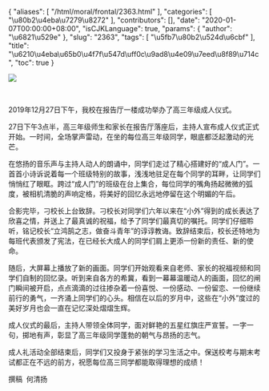 {
    "aliases": [
        "/html/moral/frontal/2363.html"
    ],
    "categories": [
        "\u80b2\u4eba\u7279\u8272"
    ],
    "contributors": [],
    "date": "2020-01-07T00:00:00+08:00",
    "isCJKLanguage": true,
    "params": {
        "author": "\u6821\u529e"
    },
    "slug": "2363",
    "tags": [
        "\u5fb7\u80b2\u524d\u6cbf"
    ],
    "title": "\u6210\u4eba\u65b0\u4f7f\u547d\uff0c\u9ad8\u4e09\u7eed\u8f89\u714c",
    "toc": true
}

![](https://cdn.tfls.online/mirror/full/67f3f614cfa5b769c47063c6e630dbd5c1f18f51.jpg)




     




2019年12月27日下午，我校在报告厅一楼成功举办了高三年级成人仪式。




27日下午3点半，高三年级师生和家长在报告厅落座后，主持人宣布成人仪式正式开始。一时间，全场掌声雷动，在坐的每位高三年级同学，眼底都泛起激动的光芒。




在悠扬的音乐声与主持人动人的朗诵中，同学们走过了精心搭建好的“成人门”。一首首小诗诉说着每一个班级特别的故事，浅浅地驻足在每个同学的耳畔，让同学们悄悄红了眼眶。跨过“成人门”的班级在台上集合，每位同学的嘴角扬起微微的弧度，被相机清脆的声响定格，将美好的回忆永远地停留在这个明媚的午后。




合影完毕，刁校长上台致辞。刁校长对同学们六年以来在“小外”得到的成长表达了欣喜之情，并送上了最真诚的祝福，给予了同学们最真切的嘱托。同学们仔细聆听，铭记校长“立鸿鹄之志，做奋斗青年”的谆谆教诲。致辞结束后，校长还特地为每班代表颁发了宪法，在已经长大成人的同学们肩上更添一份新的责任、新的使命。




随后，大屏幕上播放了新的画面。同学们开始观看来自老师、家长的祝福视频和同学们自制的回忆录。听到来自各方的希冀，看到一幕幕温暖动人的画面，回忆的闸门瞬间被开启，点点滴滴的过往掺杂着一份喜悦、一份感动、一份留恋、一份继续前行的勇气，一齐涌上同学们的心头。相信在以后的岁月中，这些在“小外”度过的美好岁月也会一直在记忆深处熠熠生辉。




成人仪式的最后，主持人带领全体同学，面对鲜艳的五星红旗庄严宣誓。一字一句，掷地有声，彰显了高三年级同学蓬勃的朝气与昂扬的志气。




成人礼活动全部结束后，同学们又投身于紧张的学习生活之中。保送校考与期末考试都正在不远的前方，祝愿每位高三同学都能取得理想的成绩！




撰稿  何清扬




  



